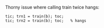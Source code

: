 Thorny issue where calling train twice hangs:
```
tic; trn1 = train(b); toc;
tic; trn2 = train(b); toc;   % hangs
```
